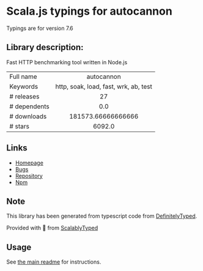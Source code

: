 
# Scala.js typings for autocannon

Typings are for version 7.6

## Library description:
Fast HTTP benchmarking tool written in Node.js

|                    |                 |
| ------------------ | :-------------: |
| Full name          | autocannon |
| Keywords           | http, soak, load, fast, wrk, ab, test |
| # releases         | 27 |
| # dependents       | 0.0 |
| # downloads        | 181573.66666666666 |
| # stars            | 6092.0 |

## Links
- [Homepage](https://github.com/mcollina/autocannon#readme)
- [Bugs](https://github.com/mcollina/autocannon/issues)
- [Repository](https://github.com/mcollina/autocannon)
- [Npm](https://www.npmjs.com/package/autocannon)
    


## Note
This library has been generated from typescript code from [DefinitelyTyped](https://definitelytyped.org).

Provided with :purple_heart: from [ScalablyTyped](https://github.com/oyvindberg/ScalablyTyped)

## Usage
See [the main readme](../../readme.md) for instructions.


